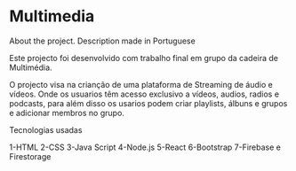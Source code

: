 # Multimedia
About the project. Description made in Portuguese

 Este projecto foi desenvolvido com trabalho final em grupo da cadeira de Multimédia. 

O projecto visa na crianção de uma plataforma de Streaming de áudio e vídeos. Onde os usuarios têm acesso exclusivo a vídeos, audios, radios e podcasts, para além disso os usarios podem criar playlists, álbuns e grupos e adicionar membros no grupo.

Tecnologias usadas

1-HTML
2-CSS
3-Java Script
4-Node.js
5-React
6-Bootstrap
7-Firebase e Firestorage
